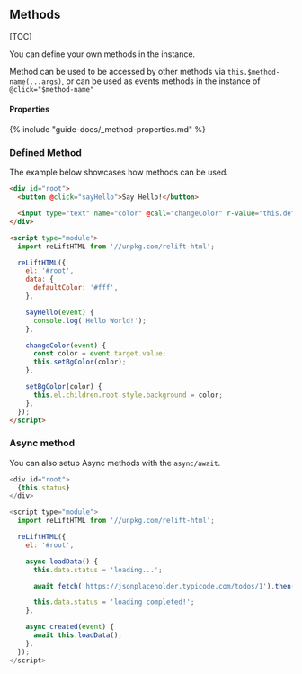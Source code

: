 ## Methods

[TOC]

You can define your own methods in the instance.

Method can be used to be accessed by other methods via `this.$method-name(...args)`, or can be used as events methods in the instance of `@click="$method-name"`

#### Properties

{% include "guide-docs/_method-properties.md" %}

### Defined Method

The example below showcases how methods can be used.

```html
<div id="root">
  <button @click="sayHello">Say Hello!</button>

  <input type="text" name="color" @call="changeColor" r-value="this.defaultColor" />
</div>

<script type="module">
  import reLiftHTML from '//unpkg.com/relift-html';

  reLiftHTML({
    el: '#root',
    data: {
      defaultColor: '#fff',
    },

    sayHello(event) {
      console.log('Hello World!');
    },

    changeColor(event) {
      const color = event.target.value;
      this.setBgColor(color);
    },

    setBgColor(color) {
      this.el.children.root.style.background = color;
    },
  });
</script>
```

### Async method

You can also setup Async methods with the `async/await`.

```js
<div id="root">
  {this.status}
</div>

<script type="module">
  import reLiftHTML from '//unpkg.com/relift-html';

  reLiftHTML({
    el: '#root',

    async loadData() {
      this.data.status = 'loading...';

      await fetch('https://jsonplaceholder.typicode.com/todos/1').then((r) => r.json());

      this.data.status = 'loading completed!';
    },

    async created(event) {
      await this.loadData();
    },
  });
</script>
```
